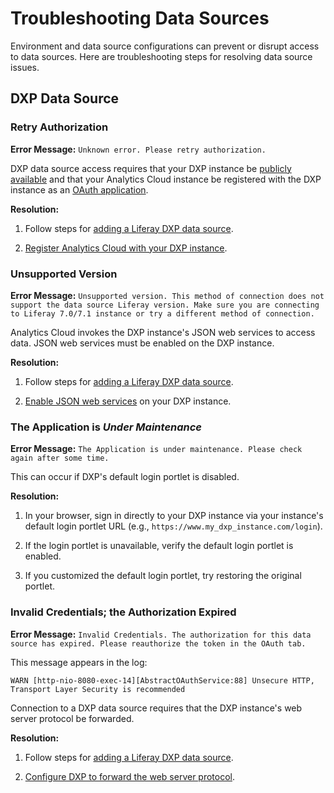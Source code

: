 # Troubleshooting Data Sources [](id=troubleshooting-data-sources)

Environment and data source configurations can prevent or disrupt access to data
sources. Here are troubleshooting steps for resolving data source issues.

## DXP Data Source [](id=dxp-data-source)

### Retry Authorization [](id=retry-authorization)

**Error Message:** `Unknown error. Please retry authorization.`

DXP data source access requires that your DXP instance be
[publicly available](https://github.com/liferay/liferay-docs/blob/7.1.x/discover/analytics-cloud/articles/02-getting-started/02-adding-a-liferay-dxp-data-source.markdown#step-2-make-sure-liferay-dxp-and-its-json-web-services-are-accessible)
and that your Analytics Cloud instance be registered with the DXP instance as an
[OAuth application](https://github.com/liferay/liferay-docs/blob/7.1.x/discover/analytics-cloud/articles/02-getting-started/02-adding-a-liferay-dxp-data-source.markdown#step-2-register-analytics-cloud-with-your-liferay-dxp-instance). 

**Resolution:** 

1. Follow steps for
[adding a Liferay DXP data source](https://github.com/liferay/liferay-docs/blob/7.1.x/discover/analytics-cloud/articles/02-getting-started/02-adding-a-liferay-dxp-data-source.markdown). 

2. [Register Analytics Cloud with your DXP instance](https://github.com/liferay/liferay-docs/blob/7.1.x/discover/analytics-cloud/articles/02-getting-started/02-adding-a-liferay-dxp-data-source.markdown#step-2-register-analytics-cloud-with-your-liferay-dxp-instance).



### Unsupported Version [](id=unsupported-version)

**Error Message:** `Unsupported version. This method of connection does not 
support the data source Liferay version. Make sure you are connecting to Liferay
7.0/7.1 instance or try a different method of connection.`

Analytics Cloud invokes the DXP instance's JSON web services to access data.
JSON web services must be enabled on the DXP instance. 

**Resolution:** 

1. Follow steps for
[adding a Liferay DXP data source](https://github.com/liferay/liferay-docs/blob/7.1.x/discover/analytics-cloud/articles/02-getting-started/02-adding-a-liferay-dxp-data-source.markdown). 

2. [Enable JSON web services](https://github.com/liferay/liferay-docs/blob/7.1.x/discover/analytics-cloud/articles/02-getting-started/02-adding-a-liferay-dxp-data-source.markdown#step-2-make-sure-liferay-dxp-and-its-json-web-services-are-accessible)
on your DXP instance. 

### The Application is *Under Maintenance* [](id=the-application-is-under-maintenance)

**Error Message:** `The Application is under maintenance. Please check again after some time.`

This can occur if DXP's default login portlet is disabled. 

**Resolution:**

1. In your browser, sign in directly to your DXP instance via your instance's 
default login portlet URL (e.g., `https://www.my_dxp_instance.com/login`). 

2. If the login portlet is unavailable, verify the default login portlet is 
enabled. 

3. If you customized the default login portlet, try restoring the original 
portlet. 

### Invalid Credentials; the Authorization Expired [](id=invalid-credentials-the-authorization-expired)

**Error Message:** `Invalid Credentials. The authorization for this data source has expired. Please reauthorize the token in the OAuth tab.`

This message appears in the log:

`WARN [http-nio-8080-exec-14][AbstractOAuthService:88] Unsecure HTTP, Transport Layer Security is recommended`

Connection to a DXP data source requires that the DXP instance's web server
protocol be forwarded. 

**Resolution:**

1. Follow steps for
[adding a Liferay DXP data source](https://github.com/liferay/liferay-docs/blob/7.1.x/discover/analytics-cloud/articles/02-getting-started/02-adding-a-liferay-dxp-data-source.markdown).

2. [Configure DXP to forward the web server protocol](https://github.com/liferay/liferay-docs/blob/7.1.x/discover/analytics-cloud/articles/02-getting-started/02-adding-a-liferay-dxp-data-source.markdown#step-3-set-liferay-dxp-to-forward-the-web-server-protocol). 
